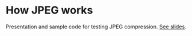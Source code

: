 # How JPEG works

Presentation and sample code for testing JPEG compression. [See slides](https://github.com/kantoniak/how-jpeg-works/releases/download/v-1/slides.pdf).